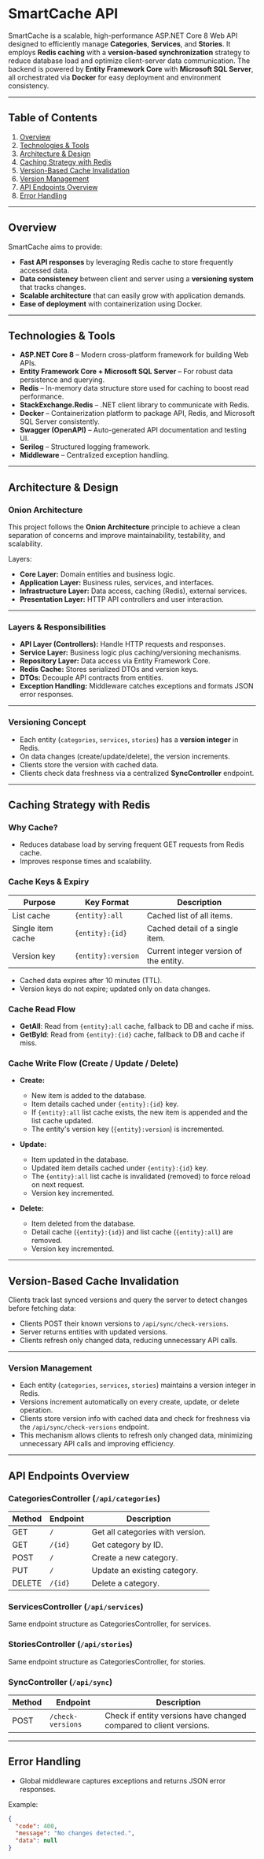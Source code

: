 # SmartCache API

SmartCache is a scalable, high-performance ASP.NET Core 8 Web API designed to efficiently manage **Categories**, **Services**, and **Stories**. It employs **Redis caching** with a **version-based synchronization** strategy to reduce database load and optimize client-server data communication. The backend is powered by **Entity Framework Core** with **Microsoft SQL Server**, all orchestrated via **Docker** for easy deployment and environment consistency.

---

## Table of Contents

1. [Overview](#overview)  
2. [Technologies & Tools](#technologies--tools)  
3. [Architecture & Design](#architecture--design)  
4. [Caching Strategy with Redis](#caching-strategy-with-redis)  
5. [Version-Based Cache Invalidation](#version-based-cache-invalidation)  
6. [Version Management](#version-management)
7. [API Endpoints Overview](#api-endpoints-overview)  
8. [Error Handling](#error-handling)  

---

## Overview

SmartCache aims to provide:

- **Fast API responses** by leveraging Redis cache to store frequently accessed data.  
- **Data consistency** between client and server using a **versioning system** that tracks changes.  
- **Scalable architecture** that can easily grow with application demands.  
- **Ease of deployment** with containerization using Docker.

---

## Technologies & Tools

- **ASP.NET Core 8** – Modern cross-platform framework for building Web APIs.  
- **Entity Framework Core + Microsoft SQL Server** – For robust data persistence and querying.  
- **Redis** – In-memory data structure store used for caching to boost read performance.  
- **StackExchange.Redis** – .NET client library to communicate with Redis.  
- **Docker** – Containerization platform to package API, Redis, and Microsoft SQL Server consistently.  
- **Swagger (OpenAPI)** – Auto-generated API documentation and testing UI.  
- **Serilog** – Structured logging framework.  
- **Middleware** – Centralized exception handling.

---

## Architecture & Design

### Onion Architecture

This project follows the **Onion Architecture** principle to achieve a clean separation of concerns and improve maintainability, testability, and scalability.

Layers:

- **Core Layer:** Domain entities and business logic.  
- **Application Layer:** Business rules, services, and interfaces.  
- **Infrastructure Layer:** Data access, caching (Redis), external services.  
- **Presentation Layer:** HTTP API controllers and user interaction.

---

### Layers & Responsibilities

- **API Layer (Controllers):** Handle HTTP requests and responses.  
- **Service Layer:** Business logic plus caching/versioning mechanisms.  
- **Repository Layer:** Data access via Entity Framework Core.  
- **Redis Cache:** Stores serialized DTOs and version keys.  
- **DTOs:** Decouple API contracts from entities.  
- **Exception Handling:** Middleware catches exceptions and formats JSON error responses.

---

### Versioning Concept

- Each entity (`categories`, `services`, `stories`) has a **version integer** in Redis.  
- On data changes (create/update/delete), the version increments.  
- Clients store the version with cached data.  
- Clients check data freshness via a centralized **SyncController** endpoint.

---

## Caching Strategy with Redis

### Why Cache?

- Reduces database load by serving frequent GET requests from Redis cache.  
- Improves response times and scalability.

### Cache Keys & Expiry

| Purpose           | Key Format          | Description                   |
|-------------------|---------------------|-------------------------------|
| List cache        | `{entity}:all`      | Cached list of all items.     |
| Single item cache | `{entity}:{id}`     | Cached detail of a single item. |
| Version key       | `{entity}:version`  | Current integer version of the entity. |

- Cached data expires after 10 minutes (TTL).  
- Version keys do not expire; updated only on data changes.

### Cache Read Flow

- **GetAll**: Read from `{entity}:all` cache, fallback to DB and cache if miss.  
- **GetById**: Read from `{entity}:{id}` cache, fallback to DB and cache if miss.

### Cache Write Flow (Create / Update / Delete)

- **Create:**  
  - New item is added to the database.  
  - Item details cached under `{entity}:{id}` key.  
  - If `{entity}:all` list cache exists, the new item is appended and the list cache updated.  
  - The entity's version key (`{entity}:version`) is incremented.

- **Update:**  
  - Item updated in the database.  
  - Updated item details cached under `{entity}:{id}` key.  
  - The `{entity}:all` list cache is invalidated (removed) to force reload on next request.  
  - Version key incremented.

- **Delete:**  
  - Item deleted from the database.  
  - Detail cache (`{entity}:{id}`) and list cache (`{entity}:all`) are removed.  
  - Version key incremented.

---

## Version-Based Cache Invalidation

Clients track last synced versions and query the server to detect changes before fetching data:

- Clients POST their known versions to `/api/sync/check-versions`.  
- Server returns entities with updated versions.  
- Clients refresh only changed data, reducing unnecessary API calls.

---
### Version Management

- Each entity (`categories`, `services`, `stories`) maintains a version integer in Redis.  
- Versions increment automatically on every create, update, or delete operation.  
- Clients store version info with cached data and check for freshness via the `/api/sync/check-versions` endpoint.  
- This mechanism allows clients to refresh only changed data, minimizing unnecessary API calls and improving efficiency.

---
## API Endpoints Overview

### CategoriesController (`/api/categories`)

| Method | Endpoint  | Description              |
|--------|-----------|--------------------------|
| GET    | `/`       | Get all categories with version.  |
| GET    | `/{id}`   | Get category by ID.      |
| POST   | `/`       | Create a new category.   |
| PUT    | `/`       | Update an existing category.  |
| DELETE | `/{id}`   | Delete a category.       |

### ServicesController (`/api/services`)

Same endpoint structure as CategoriesController, for services.

### StoriesController (`/api/stories`)

Same endpoint structure as CategoriesController, for stories.

### SyncController (`/api/sync`)

| Method | Endpoint                | Description                                      |
|--------|-------------------------|------------------------------------------------|
| POST   | `/check-versions`       | Check if entity versions have changed compared to client versions. |

---

## Error Handling

- Global middleware captures exceptions and returns JSON error responses.

Example:

```json
{
  "code": 400,
  "message": "No changes detected.",
  "data": null
}
